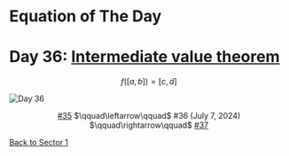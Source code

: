 # Equation of The Day

# Day 36: [Intermediate value theorem](https://en.wikipedia.org/wiki/Intermediate_value_theorem)

$$f([a,b])=[c,d]$$

<picture><img alt="Day 36" src="0036.png"></picture>

<center><a href="0035.html">#35</a> $\qquad\leftarrow\qquad$ #36 (July 7, 2024) $\qquad\rightarrow\qquad$ <a href="0037.html">#37</a></center>

[Back to Sector 1](../0-63.md)